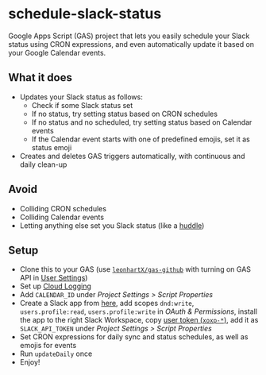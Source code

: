 # schedule-slack-status

Google Apps Script (GAS) project that lets you easily schedule your Slack status using
CRON expressions, and even automatically update it based on your Google Calendar events.

## What it does
- Updates your Slack status as follows:
  - Check if some Slack status set
  - If no status, try setting status based on CRON schedules
  - If no status and no scheduled, try setting status based on Calendar events
  - If the Calendar event starts with one of predefined emojis, set it as status emoji
- Creates and deletes GAS triggers automatically, with continuous and daily clean-up

## Avoid
- Colliding CRON schedules
- Colliding Calendar events
- Letting anything else set you Slack status
  (like a [huddle](https://mashable.com/article/how-to-hide-slack-huddle-status))

## Setup
- Clone this to your GAS (use [`leonhartX/gas-github`](https://github.com/leonhartX/gas-github)
  with turning on GAS API in [User Settings](https://script.google.com/home/usersettings))
- Set up [Cloud Logging](https://developers.google.com/apps-script/guides/logging#cloud_logging)
- Add `CALENDAR_ID` under *Project Settings > Script Properties*
- Create a Slack app from [here](https://api.slack.com/apps),
  add scopes `dnd:write`, `users.profile:read`, `users.profile:write` in *OAuth & Permissions*,
  install the app to the right Slack Workspace,
  copy [user token (`xoxp-*`)](https://api.slack.com/authentication/token-types#user),
  add it as `SLACK_API_TOKEN` under *Project Settings > Script Properties*
- Set CRON expressions for daily sync and status schedules, as well as emojis for events
- Run `updateDaily` once
- Enjoy!
